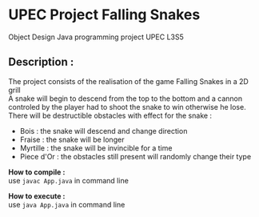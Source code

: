 # UPEC Project Falling Snakes

Object Design Java programming project UPEC L3S5

## Description :</br>
The project consists of the realisation of the game Falling Snakes in a 2D grill <br>
A snake will begin to descend from the top to the bottom and a cannon controled by the player had to shoot the snake to win otherwise he lose.<br>
There will be destructible obstacles with effect for the snake : <br>
- Bois : the snake will descend and change direction
- Fraise : the snake will be longer
- Myrtille : the snake will be invincible for a time
- Piece d'Or : the obstacles still present will randomly change their type


**How to compile :** <br>
use `javac App.java` in command line

**How to execute :** <br>
use `java App.java` in command line

